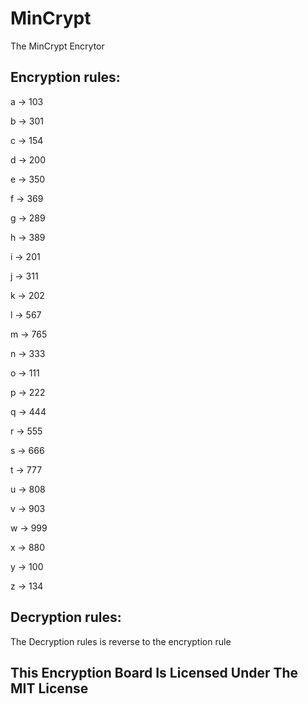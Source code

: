 # MinCrypt
The MinCrypt Encrytor

## Encryption rules:
a -> 103

b -> 301

c -> 154

d -> 200

e -> 350

f -> 369

g -> 289

h -> 389

i -> 201

j -> 311

k -> 202

l -> 567

m -> 765

n -> 333

o -> 111

p -> 222

q -> 444

r -> 555

s -> 666

t -> 777

u -> 808

v -> 903

w -> 999

x -> 880

y -> 100

z -> 134

## Decryption rules:
The Decryption rules is reverse to the encryption rule

## This Encryption Board Is Licensed Under The MIT License
